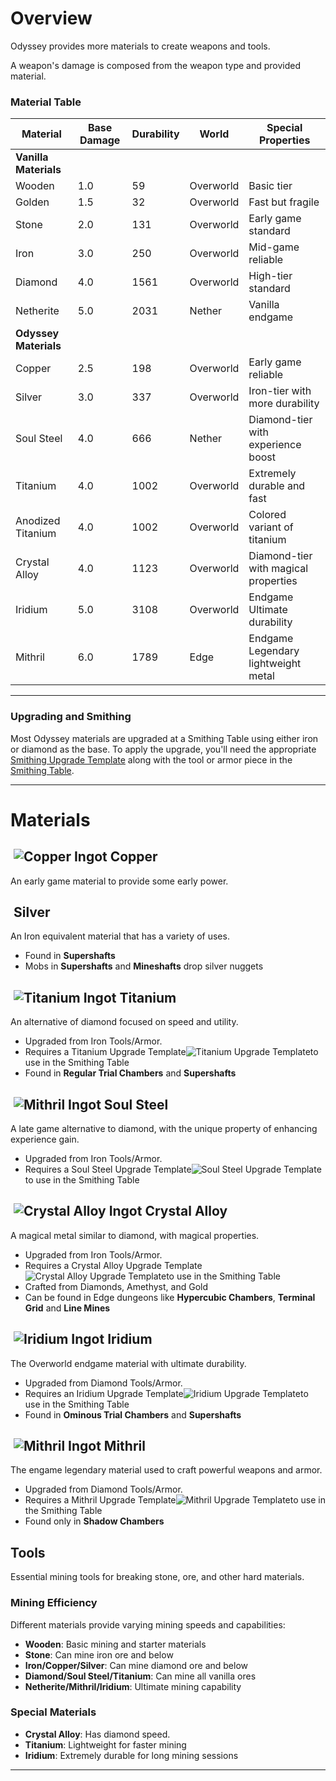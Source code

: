 <script>
  import ItemIcon from '$lib/components/ItemIcon.svelte';
</script>

# Overview

Odyssey provides more materials to create weapons and tools. 

A weapon's damage is composed from the weapon type and provided material.

### Material Table

| Material | Base Damage | Durability | World | Special Properties |
|----------|------------------|------------|------------|----------------------|
| **Vanilla Materials** |
| Wooden | 1.0 | 59 |  Overworld | Basic tier |
| Golden | 1.5 | 32 | Overworld | Fast but fragile |
| Stone | 2.0 | 131 | Overworld | Early game standard |
| Iron | 3.0 |250 | Overworld |  Mid-game reliable |
| Diamond | 4.0 | 1561 | Overworld | High-tier standard |
| Netherite | 5.0 | 2031 | Nether | Vanilla endgame |
| **Odyssey Materials** |
| Copper | 2.5 | 198 | Overworld | Early game reliable |
| Silver | 3.0 | 337 | Overworld | Iron-tier with more durability |
| Soul Steel | 4.0 | 666 | Nether | Diamond-tier with experience boost |
| Titanium | 4.0 | 1002 | Overworld | Extremely durable and fast |
| Anodized Titanium | 4.0 | 1002 | Overworld | Colored variant of titanium |
| Crystal Alloy | 4.0 | 1123 | Overworld | Diamond-tier with magical properties |
| Iridium | 5.0 | 3108 | Overworld | Endgame Ultimate durability |
| Mithril | 6.0 | 1789 | Edge | Endgame Legendary lightweight metal |

---

### Upgrading and Smithing

Most Odyssey materials are upgraded at a Smithing Table using either iron or diamond as the base. To apply the upgrade, you'll need the appropriate [Smithing Upgrade Template](https://minecraft.wiki/w/Smithing_Template) along with the tool or armor piece in the [Smithing Table](https://minecraft.wiki/w/Smithing_Table).

---

# Materials

## ![]() <img src="../images/copper_ingot.png" class="pixel-art large inline" alt="Copper Ingot"> Copper

An early game material to provide some early power.

## ![]() <ItemIcon name="silver_ingot" size="large"/>Silver

An Iron equivalent material that has a variety of uses.
- Found in **Supershafts**
- Mobs in **Supershafts** and **Mineshafts** drop silver nuggets

## ![]() <img src="../images/titanium_ingot.png" class="pixel-art large inline" alt="Titanium Ingot"> Titanium

An alternative of diamond focused on speed and utility.

- Upgraded from Iron Tools/Armor.
- Requires a Titanium Upgrade Template<img src="../images/titanium_upgrade_template.png" class="pixel-art medium inline" alt="Titanium Upgrade Template">to use in the Smithing Table
- Found in **Regular Trial Chambers** and **Supershafts**

## ![]() <img src="../images/soul_steel_ingot.png" class="pixel-art large inline" alt="Mithril Ingot"> Soul Steel

A late game alternative to diamond, with the unique property of enhancing experience gain.

- Upgraded from Iron Tools/Armor.
- Requires a Soul Steel Upgrade Template<img src="../images/soul_steel_upgrade_template.png" class="pixel-art medium inline" alt="Soul Steel Upgrade Template">to use in the Smithing Table

## ![]() <img src="../images/crystal_alloy_ingot.png" class="pixel-art large inline" alt="Crystal Alloy Ingot"> Crystal Alloy

A magical metal similar to diamond, with magical properties. 

- Upgraded from Iron Tools/Armor.
- Requires a Crystal Alloy Upgrade Template<img src="../images/crystal_alloy_upgrade_template.png" class="pixel-art medium inline" alt="Crystal Alloy Upgrade Template">to use in the Smithing Table
- Crafted from Diamonds, Amethyst, and Gold
- Can be found in Edge dungeons like **Hypercubic Chambers**, **Terminal Grid** and **Line Mines**

## ![]() <img src="../images/iridium_ingot.png" class="pixel-art large inline" alt="Iridium Ingot"> Iridium

The Overworld endgame material with ultimate durability.

- Upgraded from Diamond Tools/Armor.
- Requires an Iridium Upgrade Template<img src="../images/iridium_upgrade_template.png" class="pixel-art medium inline" alt="Iridium Upgrade Template">to use in the Smithing Table
- Found in **Ominous Trial Chambers** and **Supershafts**

## ![]() <img src="../images/mithril_ingot.png" class="pixel-art large inline" alt="Mithril Ingot"> Mithril

The engame legendary material used to craft powerful weapons and armor.

- Upgraded from Diamond Tools/Armor.
- Requires a Mithril Upgrade Template<img src="../images/mithril_upgrade_template.png" class="pixel-art medium inline" alt="Mithril Upgrade Template">to use in the Smithing Table
- Found only in **Shadow Chambers**

## Tools

Essential mining tools for breaking stone, ore, and other hard materials.

### Mining Efficiency

Different materials provide varying mining speeds and capabilities:

- **Wooden**: Basic mining and starter materials
- **Stone**: Can mine iron ore and below
- **Iron/Copper/Silver**: Can mine diamond ore and below
- **Diamond/Soul Steel/Titanium**: Can mine all vanilla ores
- **Netherite/Mithril/Iridium**: Ultimate mining capability

### Special Materials

- **Crystal Alloy**: Has diamond speed.
- **Titanium**: Lightweight for faster mining
- **Iridium**: Extremely durable for long mining sessions

---